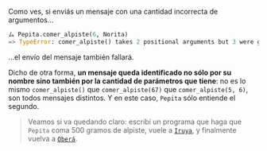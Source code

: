 Como ves, si enviás un mensaje con una cantidad incorrecta de argumentos...

```python
ム Pepita.comer_alpiste(6, Norita)
=> TypeError: comer_alpiste() takes 2 positional arguments but 3 were given
```

...el envío del mensaje también fallará.

Dicho de otra forma, **un mensaje queda identificado no sólo por su nombre sino también por la cantidad de parámetros que tiene**: no es lo mismo `comer_alpiste()` que `comer_alpiste(67)` que  `comer_alpiste(5, 6)`, son todos mensajes distintos. Y en este caso, `Pepita` sólo entiende el segundo.

> Veamos si va quedando claro: escribí un programa que haga que `Pepita` coma 500 gramos de alpiste, vuele a [`Iruya`](https://es.wikipedia.org/wiki/Iruya), y finalmente vuelva a [`Oberá`](https://es.wikipedia.org/wiki/Ober%C3%A1).

